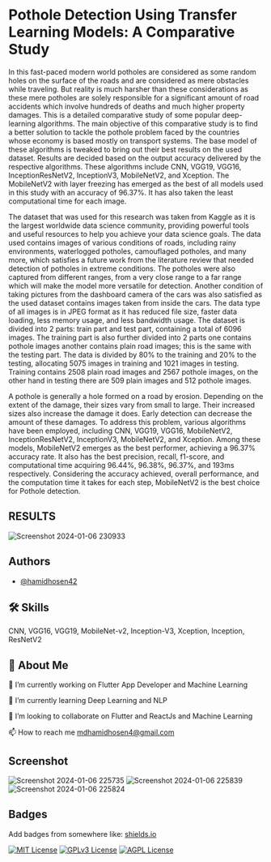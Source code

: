 
# Pothole Detection Using Transfer Learning Models: A Comparative Study




In this fast-paced modern world potholes
are considered as some random holes on the surface of
the roads and are considered as mere obstacles while
traveling. But reality is much harsher than these
considerations as these mere potholes are solely
responsible for a significant amount of road accidents
which involve hundreds of deaths and much higher
property damages. This is a detailed comparative study
of some popular deep-learning algorithms. The main
objective of this comparative study is to find a better
solution to tackle the pothole problem faced by the
countries whose economy is based mostly on transport
systems. The base model of these algorithms is tweaked
to bring out their best results on the used dataset.
Results are decided based on the output accuracy
delivered by the respective algorithms. These algorithms
include CNN, VGG19, VGG16, InceptionResNetV2,
InceptionV3, MobileNetV2, and Xception. The
MobileNetV2 with layer freezing has emerged as the best
of all models used in this study with an accuracy of
96.37%. It has also taken the least computational time
for each image.

The dataset that was used for this research was
taken from Kaggle as it is the largest worldwide data science
community, providing powerful tools and useful resources
to help you achieve your data science goals. The data used
contains images of various conditions of roads, including
rainy environments, waterlogged potholes, camouflaged
potholes, and many more, which satisfies a future work
from the literature review that needed detection of potholes
in extreme conditions. The potholes were also captured from
different ranges, from a very close range to a far range
which will make the model more versatile for detection.
Another condition of taking pictures from the dashboard
camera of the cars was also satisfied as the used dataset
contains images taken from inside the cars. The data type of
all images is in JPEG format as it has reduced file size,
faster data loading, less memory usage, and less bandwidth
usage. The dataset is divided into 2 parts: train part and test
part, containing a total of 6096 images. The training part is
also further divided into 2 parts one contains pothole images
another contains plain road images; this is the same with the
testing part. The data is divided by 80% to the training and
20% to the testing, allocating 5075 images in training and
1021 images in testing. Training contains 2508 plain road
images and 2567 pothole images, on the other hand in
testing there are 509 plain images and 512 pothole images.


A pothole is generally a hole formed on a road by
erosion. Depending on the extent of the damage, their sizes
vary from small to large. Their increased sizes also increase
the damage it does. Early detection can decrease the amount
of these damages. To address this problem, various
algorithms have been employed, including CNN, VGG19,
VGG16, MobileNetV2, InceptionResNetV2, InceptionV3,
MobileNetV2, and Xception. Among these models,
MobileNetV2 emerges as the best performer, achieving a
96.37% accuracy rate. It also has the best precision, recall,
f1-score, and computational time acquiring 96.44%,
96.38%, 96.37%, and 193ms respectively. Considering the
accuracy achieved, overall performance, and the
computation time it takes for each step, MobileNetV2 is the
best choice for Pothole detection.

## RESULTS
![Screenshot 2024-01-06 230933](https://github.com/hamidhosen42/Pothole-Detection-Using-Transfer-Learning-Models-A-Comparative-Study/assets/68488154/f1e4bceb-806c-40a6-87c9-a1b960c3be65)


## Authors

- [@hamidhosen42](https://www.github.com/hamidhosen42)


## 🛠 Skills
CNN, VGG16, VGG19, MobileNet-v2, Inception-V3, Xception, Inception, ResNetV2

## 🚀 About Me
🔭 I’m currently working on Flutter App Developer and Machine Learning

🌱 I’m currently learning Deep Learning and NLP

👯 I’m looking to collaborate on Flutter and ReactJs and Machine Learning

📫 How to reach me mdhamidhosen4@gmail.com

## Screenshot
![Screenshot 2024-01-06 225735](https://github.com/hamidhosen42/Pothole-Detection-Using-Transfer-Learning-Models-A-Comparative-Study/assets/68488154/54a079bd-f9a7-44a7-a77c-e95e9f4b7ca6)
![Screenshot 2024-01-06 225839](https://github.com/hamidhosen42/Pothole-Detection-Using-Transfer-Learning-Models-A-Comparative-Study/assets/68488154/9b95ac19-da2a-400e-a0b2-17e007bf1a35)
![Screenshot 2024-01-06 225824](https://github.com/hamidhosen42/Pothole-Detection-Using-Transfer-Learning-Models-A-Comparative-Study/assets/68488154/49f137db-0184-4cd6-9479-43b18c7271a1)



## Badges

Add badges from somewhere like: [shields.io](https://shields.io/)

[![MIT License](https://img.shields.io/badge/License-MIT-green.svg)](https://choosealicense.com/licenses/mit/)
[![GPLv3 License](https://img.shields.io/badge/License-GPL%20v3-yellow.svg)](https://opensource.org/licenses/)
[![AGPL License](https://img.shields.io/badge/license-AGPL-blue.svg)](http://www.gnu.org/licenses/agpl-3.0)

